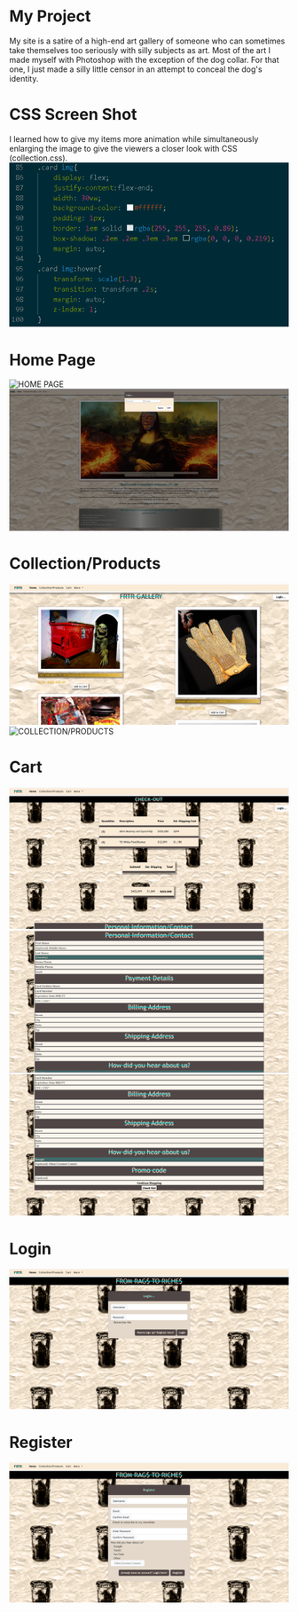 # My Project
My site is a satire of a high-end art gallery of someone who can sometimes take themselves too seriously with silly subjects as art. Most of the art I made myself with Photoshop with the exception of the dog collar. For that one, I just made a silly little censor in an attempt to conceal the dog's identity.
# CSS Screen Shot
I learned how to give my items more animation while simultaneously enlarging the image to give the viewers a closer look with CSS (collection.css).
![CSS-SS](/CapstoneSS/CSS-README.PNG)
# Home Page
![HOME PAGE](/CapstoneSS/Capstone01-Home.PNG)
![HOME PAGE](/CapstoneSS/Capstone01-Home-modal%20demo.PNG)

# Collection/Products
![COLLECTION/PRODUCTS](/CapstoneSS/Capstone01-Collection-Products.PNG)
![COLLECTION/PRODUCTS](/CapstoneSS/Capstone01-Collection-Products2.PNG)

# Cart
![CART](/CapstoneSS/Capstone01-Cart01.PNG)
![CART](/CapstoneSS/Capstone01-Cart02.PNG)
![CART](/CapstoneSS/Capstone01-Cart03.PNG)
# Login
![LOGIN](/CapstoneSS/Capstone01-Login.PNG)
# Register
![REGISTER](/CapstoneSS/Capstone01-Register.PNG)
